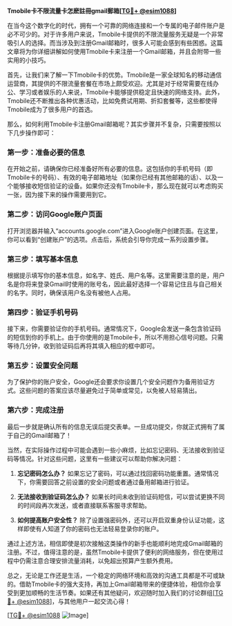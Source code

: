 **Tmobile卡不限流量卡怎麽註冊gmail郵箱[[TG💪+ @esim1088](https://t.me/s/esim1088)]**

在当今这个数字化的时代，拥有一个可靠的网络连接和一个专属的电子邮件账户是必不可少的。对于许多用户来说，Tmobile卡提供的不限流量服务无疑是一个非常吸引人的选择。而当涉及到注册Gmail邮箱时，很多人可能会感到有些困惑。这篇文章将为你详细讲解如何使用Tmobile卡来注册一个Gmail邮箱，并且会附带一些实用的小技巧。

首先，让我们来了解一下Tmobile卡的优势。Tmobile是一家全球知名的移动通信运营商，其提供的不限流量套餐在市场上颇受欢迎。尤其是对于经常需要在线办公、学习或者娱乐的人来说，Tmobile卡能够提供稳定且快速的网络支持。此外，Tmobile还不断推出各种优惠活动，比如免费试用期、折扣套餐等，这些都使得Tmobile成为了很多用户的首选。

那么，如何利用Tmobile卡注册Gmail邮箱呢？其实步骤并不复杂，只需要按照以下几步操作即可：

### 第一步：准备必要的信息

在开始之前，请确保你已经准备好所有必要的信息。这包括你的手机号码（即Tmobile卡的号码）、有效的电子邮箱地址（如果你已经有其他邮箱的话）、以及一个能够接收短信验证的设备。如果你还没有Tmobile卡，那么现在就可以考虑购买一张，因为接下来的操作需要用到它。

### 第二步：访问Google账户页面

打开浏览器并输入“accounts.google.com”进入Google账户创建页面。在这里，你可以看到“创建账户”的选项。点击后，系统会引导你完成一系列设置步骤。

### 第三步：填写基本信息

根据提示填写你的基本信息，如名字、姓氏、用户名等。这里需要注意的是，用户名是你将来登录Gmail时使用的账号名，因此最好选择一个容易记住且与自己相关的名字。同时，确保该用户名没有被他人占用。

### 第四步：验证手机号码

接下来，你需要验证你的手机号码。通常情况下，Google会发送一条包含验证码的短信到你的手机上。由于你使用的是Tmobile卡，所以不用担心信号问题。只需等待几分钟，收到验证码后再将其填入相应的框中即可。

### 第五步：设置安全问题

为了保护你的账户安全，Google还会要求你设置几个安全问题作为备用验证方式。这些问题的答案应该尽量避免过于简单或常见，以免被人轻易猜出。

### 第六步：完成注册

最后一步就是确认所有的信息无误后提交表单。一旦成功提交，你就正式拥有了属于自己的Gmail邮箱了！

当然，在实际操作过程中可能会遇到一些小麻烦，比如忘记密码、无法接收到验证码等情况。针对这些问题，这里有一些建议可以帮助你解决问题：

1. **忘记密码怎么办？** 如果忘记了密码，可以通过找回密码功能重置。通常情况下，你需要回答之前设置的安全问题或者通过备用邮箱进行验证。
   
2. **无法接收到验证码怎么办？** 如果长时间未收到验证码短信，可以尝试更换不同的时间段再次发送，或者直接联系客服寻求帮助。

3. **如何提高账户安全性？** 除了设置强密码外，还可以开启双重身份认证功能，这样即使有人知道了你的密码也无法轻易登录你的账户。

通过上述方法，相信即使是初次接触这类操作的新手也能顺利地完成Gmail邮箱的注册。不过，值得注意的是，虽然Tmobile卡提供了便利的网络服务，但在使用过程中仍需注意合理安排流量消耗，以免超出预算产生额外费用。

总之，无论是工作还是生活，一个稳定的网络环境和高效的沟通工具都是不可或缺的。借助Tmobile卡的强大支持，再加上Gmail邮箱带来的便捷体验，相信你会享受到更加顺畅的生活节奏。如果还有其他疑问，欢迎随时加入我们的讨论群组[[TG💪+ @esim1088](https://t.me/s/esim1088)]，与其他用户一起交流心得！

[[TG💪+ @esim1088](https://t.me/s/esim1088) ![Image](https://i.postimg.cc/4NQfJmqS/Snipaste-2025-05-13-00-14-12.png)]